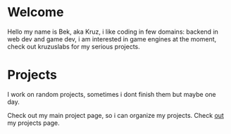 # Welcome

Hello my name is Bek, aka Kruz, i like coding in few domains: backend in web dev and game dev, i am interested in game engines at the moment, check out kruzuslabs for my serious projects. 


# Projects

I work on random projects, sometimes i dont finish them but maybe one day.

Check out my main project page, so i can organize my projects. Check [out](https://github.com/kruzuslabs) my projects page.
